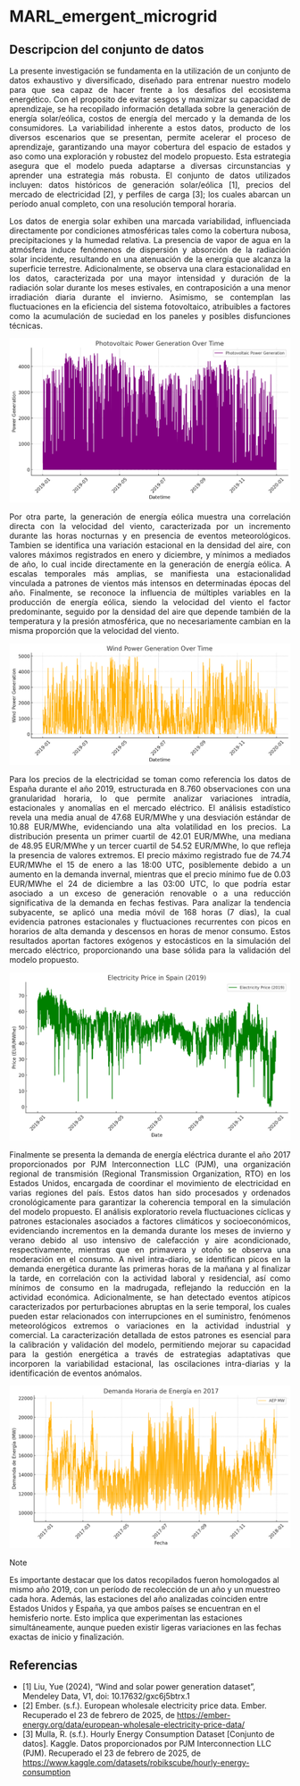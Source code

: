 # MARL_emergent_microgrid

## Descripcion del conjunto de datos

<p align="justify">La presente investigación se fundamenta en la utilización de un conjunto de datos exhaustivo y diversificado, diseñado para entrenar nuestro modelo para que sea capaz de hacer frente a los desafios del ecosistema energético. Con el proposito de evitar sesgos y maximizar su capacidad de aprendizaje, se ha recopilado información detallada sobre la generación de energía solar/eólica, costos de energía del mercado y la demanda de los consumidores. La variabilidad inherente a estos datos, producto de los diversos escenarios que se presentan, permite acelerar el proceso de aprendizaje, garantizando una mayor cobertura del espacio de estados y aso como una exploración y robustez del modelo propuesto. Esta estrategia asegura que el modelo pueda adaptarse a diversas circunstancias y aprender una estrategia más robusta. El conjunto de datos utilizados incluyen: datos históricos de generación solar/eólica [1], precios del mercado de electricidad [2], y perfiles de carga [3]; los cuales abarcan un período anual completo, con una resolución temporal horaria.  </p>

<p align="justify">Los datos de energia solar exhiben una marcada variabilidad, influenciada directamente por condiciones atmosféricas tales como la cobertura nubosa, precipitaciones y la humedad relativa. La presencia de vapor de agua en la atmósfera induce fenómenos de dispersión y absorción de la radiación solar incidente, resultando en una atenuación de la energía que alcanza la superficie terrestre. Adicionalmente, se observa una clara estacionalidad en los datos, caracterizada por una mayor intensidad y duración de la radiación solar durante los meses estivales, en contraposición a una menor irradiación diaria durante el invierno. Asimismo, se contemplan las fluctuaciones en la eficiencia del sistema fotovoltaico, atribuibles a factores como la acumulación de suciedad en los paneles y posibles disfunciones técnicas. </p>

![Flow Chart](https://github.com/garciamsu/MARL_emergent_microgrid/blob/main/assets/images/power_solar.png)

<p align="justify">Por otra parte, la generación de energía eólica muestra una correlación directa con la velocidad del viento, caracterizada por un incremento durante las horas nocturnas y en presencia de eventos meteorológicos. Tambien se identifica una variación estacional en la densidad del aire, con valores máximos registrados en enero y diciembre, y mínimos a mediados de año, lo cual incide directamente en la generación de energía eólica. A escalas temporales más amplias, se manifiesta una estacionalidad vinculada a patrones de vientos más intensos en determinadas épocas del año. Finalmente, se reconoce la influencia de múltiples variables en la producción de energía eólica, siendo la velocidad del viento el factor predominante, seguido por la densidad del aire que depende también de la temperatura y la presión atmosférica, que no necesariamente cambian en la misma proporción que la velocidad del viento.  </p>

![Flow Chart](https://github.com/garciamsu/MARL_emergent_microgrid/blob/main/assets/images/power_wind.png)

<p align="justify">Para los precios de la electricidad se toman como referencia los datos de España durante el año 2019, estructurada en 8.760 observaciones con una granularidad horaria, lo que permite analizar variaciones intradía, estacionales y anomalías en el mercado eléctrico. El análisis estadístico revela una media anual de 47.68 EUR/MWhe y una desviación estándar de 10.88 EUR/MWhe, evidenciando una alta volatilidad en los precios. La distribución presenta un primer cuartil de 42.01 EUR/MWhe, una mediana de 48.95 EUR/MWhe y un tercer cuartil de 54.52 EUR/MWhe, lo que refleja la presencia de valores extremos. El precio máximo registrado fue de 74.74 EUR/MWhe el 15 de enero a las 18:00 UTC, posiblemente debido a un aumento en la demanda invernal, mientras que el precio mínimo fue de 0.03 EUR/MWhe el 24 de diciembre a las 03:00 UTC, lo que podría estar asociado a un exceso de generación renovable o a una reducción significativa de la demanda en fechas festivas. Para analizar la tendencia subyacente, se aplicó una media móvil de 168 horas (7 días), la cual evidencia patrones estacionales y fluctuaciones recurrentes con picos en horarios de alta demanda y descensos en horas de menor consumo. Estos resultados aportan factores exógenos y estocásticos en la simulación del mercado eléctrico, proporcionando una base sólida para la validación del modelo propuesto.  </p>

![Flow Chart](https://github.com/garciamsu/MARL_emergent_microgrid/blob/main/assets/images/prices.png)

<p align="justify">Finalmente se presenta la demanda de energía eléctrica durante el año 2017 proporcionados por PJM Interconnection LLC (PJM), una organización regional de transmisión (Regional Transmission Organization, RTO) en los Estados Unidos, encargada de coordinar el movimiento de electricidad en varias regiones del país. Estos datos han sido procesados y ordenados cronológicamente para garantizar la coherencia temporal en la simulación del modelo propuesto. El análisis exploratorio revela fluctuaciones cíclicas y patrones estacionales asociados a factores climáticos y socioeconómicos, evidenciando incrementos en la demanda durante los meses de invierno y verano debido al uso intensivo de calefacción y aire acondicionado, respectivamente, mientras que en primavera y otoño se observa una moderación en el consumo. A nivel intra-diario, se identifican picos en la demanda energética durante las primeras horas de la mañana y al finalizar la tarde, en correlación con la actividad laboral y residencial, así como mínimos de consumo en la madrugada, reflejando la reducción en la actividad económica. Adicionalmente, se han detectado eventos atípicos caracterizados por perturbaciones abruptas en la serie temporal, los cuales pueden estar relacionados con interrupciones en el suministro, fenómenos meteorológicos extremos o variaciones en la actividad industrial y comercial. La caracterización detallada de estos patrones es esencial para la calibración y validación del modelo, permitiendo mejorar su capacidad para la gestión energética a través de estrategias adaptativas que incorporen la variabilidad estacional, las oscilaciones intra-diarias y la identificación de eventos anómalos.  </p>

![Flow Chart](https://github.com/garciamsu/MARL_emergent_microgrid/blob/main/assets/images/demand.png)

> [!NOTE]
> Es importante destacar que los datos recopilados fueron homologados al mismo año 2019, con un período de recolección de un año y un muestreo cada hora. Además, las estaciones del año analizadas coinciden entre Estados Unidos y España, ya que ambos países se encuentran en el hemisferio norte. Esto implica que experimentan las estaciones simultáneamente, aunque pueden existir ligeras variaciones en las fechas exactas de inicio y finalización.

## Referencias

* [1] Liu, Yue (2024), “Wind and solar power generation dataset”, Mendeley Data, V1, doi: 10.17632/gxc6j5btrx.1
* [2] Ember. (s.f.). European wholesale electricity price data. Ember. Recuperado el 23 de febrero de 2025, de https://ember-energy.org/data/european-wholesale-electricity-price-data/
* [3] Mulla, R. (s.f.). Hourly Energy Consumption Dataset [Conjunto de datos]. Kaggle. Datos proporcionados por PJM Interconnection LLC (PJM). Recuperado el 23 de febrero de 2025, de https://www.kaggle.com/datasets/robikscube/hourly-energy-consumption

